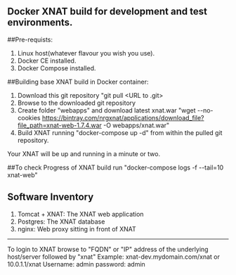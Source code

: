 ## Docker XNAT build for development and test environments.

##Pre-requists:
   1) Linux host(whatever flavour you wish you use).
   2) Docker CE installed.
   2) Docker Compose installed.

##Building base XNAT build in Docker container:

   1) Download this git repository "git pull <URL to .git>
   2) Browse to the downloaded git repository 
   3) Create folder "webapps" and  download latest xnat.war "wget --no-cookies https://bintray.com/nrgxnat/applications/download_file?file_path=xnat-web-1.7.4.war -O webapps/xnat.war"
   4) Build XNAT running "docker-compose up -d" from within the pulled git repository.

Your XNAT will be up and running in a minute or two.

##To check Progress of XNAT build run "docker-compose logs -f --tail=10 xnat-web"

## Software Inventory 
   1) Tomcat + XNAT: The XNAT web application
   2) Postgres: The XNAT database
   3) nginx: Web proxy sitting in front of XNAT

--------------
To login to XNAT browse to "FQDN" or "IP" address of the underlying host/server followed by "xnat" Example: xnat-dev.mydomain.com/xnat or 10.0.1.1/xnat
Username: admin
password: admin 
